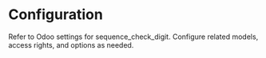 # Configuration

Refer to Odoo settings for sequence_check_digit. Configure related models, access rights, and options as needed.
